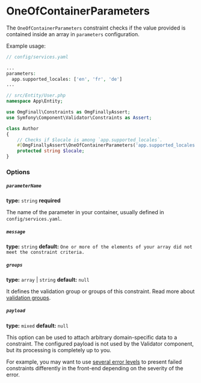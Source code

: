 # OneOfContainerParameters

The `OneOfContainerParameters` constraint checks if the value provided is contained inside an array in `parameters`
configuration.

Example usage:

```php
// config/services.yaml

...
parameters:
  app.supported_locales: ['en', 'fr', 'de']
...

// src/Entity/User.php
namespace App\Entity;

use OmgFinall\Constraints as OmgFinallyAssert;
use Symfony\Component\Validator\Constraints as Assert;

class Author
{
    // Checks if $locale is among `app.supported_locales`.
    #[OmgFinallyAssert\OneOfContainerParameters('app.supported_locales')]
    protected string $locale;
}
```

### Options

##### `parameterName`
**type:** `string` **required**

The name of the parameter in your container, usually defined in `config/services.yaml`.

##### `message`
**type:** `string` **default:** `One or more of the elements of your array did not meet the constraint criteria.`

##### `groups`
**type:** `array` | `string` **default:** `null`

It defines the validation group or groups of this constraint. Read more about [validation groups](https://symfony.com/doc/current/validation/groups.html).

##### `payload`
**type:** `mixed` **default:** `null`

This option can be used to attach arbitrary domain-specific data to a constraint. The configured payload is not used by the Validator component, but its processing is completely up to you.

For example, you may want to use [several error levels](https://symfony.com/doc/current/validation/severity.html) to present failed constraints differently in the front-end depending on the severity of the error.
